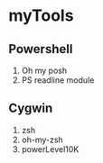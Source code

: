# myTools
## Powershell
1. Oh my posh
2. PS readline module

## Cygwin
1. zsh
2. oh-my-zsh
3. powerLevel10K

